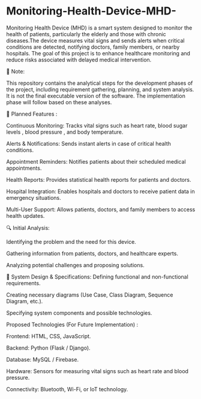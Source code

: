 # Monitoring-Health-Device-MHD-

Monitoring Health Device (MHD) is a smart system designed to monitor the health of patients,
particularly the elderly and those with chronic diseases.The device measures vital signs and 
sends alerts when critical conditions are detected, notifying doctors, family members, or 
nearby hospitals. The goal of this project is to enhance healthcare monitoring and reduce 
risks associated with delayed medical intervention.

🚨 Note:

This repository contains the analytical steps for the development phases of the project, 
including requirement gathering, planning, and system analysis. It is not the final executable
version of the software. The implementation phase will follow based on these analyses.



🚀 Planned Features :


Continuous Monitoring: Tracks vital signs such as heart rate,  blood sugar levels , blood pressure , and body temperature.

Alerts & Notifications: Sends instant alerts in case of critical health conditions.

Appointment Reminders: Notifies patients about their scheduled medical appointments.

Health Reports: Provides statistical health reports for patients and doctors.

Hospital Integration: Enables hospitals and doctors to receive patient data in emergency situations.

Multi-User Support: Allows patients, doctors, and family members to access health updates.






🔍 Initial Analysis:

Identifying the problem and the need for this device.

Gathering information from patients, doctors, and healthcare experts.

Analyzing potential challenges and proposing solutions.
 
 
 
 📝 System Design & Specifications:
Defining functional and non-functional requirements.

Creating necessary diagrams (Use Case, Class Diagram, Sequence Diagram, etc.).

Specifying system components and possible technologies.



 Proposed Technologies (For Future Implementation) :

 Frontend: HTML, CSS, JavaScript.
 
Backend: Python (Flask / Django).

Database: MySQL / Firebase.

Hardware: Sensors for measuring vital signs such as heart rate and blood pressure.

Connectivity: Bluetooth, Wi-Fi, or IoT technology.

